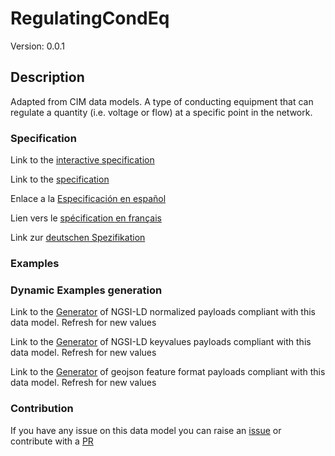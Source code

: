 # RegulatingCondEq
Version: 0.0.1

## Description 

Adapted from CIM data models. A type of conducting equipment that can regulate a quantity (i.e. voltage or flow) at a specific point in the network.
### Specification

Link to the [interactive specification](https://swagger.lab.fiware.org/?url=https://raw.githubusercontent.com/smart-data-models/dataModel.EnergyCIM/master/RegulatingCondEq/swagger.yaml)

Link to the [specification](https://github.com/smart-data-models/dataModel.EnergyCIM/blob/master/RegulatingCondEq/doc/spec.md)

Enlace a la [Especificación en español](https://github.com/smart-data-models/dataModel.EnergyCIM/blob/master/RegulatingCondEq/doc/spec_ES.md)

Lien vers le [spécification en français](https://github.com/smart-data-models/dataModel.EnergyCIM/blob/master/RegulatingCondEq/doc/spec_FR.md)

Link zur [deutschen Spezifikation](https://github.com/smart-data-models/dataModel.EnergyCIM/blob/master/RegulatingCondEq/doc/spec_DE.md)
### Examples
### Dynamic Examples generation

Link to the [Generator](https://smartdatamodels.org/extra/ngsi-ld_generator.php?schemaUrl=https://raw.githubusercontent.com/smart-data-models/dataModel.EnergyCIM/master/RegulatingCondEq/schema.json&email=info@smartdatamodels.org) of NGSI-LD normalized payloads compliant with this data model. Refresh for new values

Link to the [Generator](https://smartdatamodels.org/extra/ngsi-ld_generator_keyvalues.php?schemaUrl=https://raw.githubusercontent.com/smart-data-models/dataModel.EnergyCIM/master/RegulatingCondEq/schema.json&email=info@smartdatamodels.org) of NGSI-LD keyvalues payloads compliant with this data model. Refresh for new values

Link to the [Generator](https://smartdatamodels.org/extra/geojson_features_generator_v1.0.php?schemaUrl=https://raw.githubusercontent.com/smart-data-models/dataModel.EnergyCIM/master/RegulatingCondEq/schema.json&email=info@smartdatamodels.org) of geojson feature format payloads compliant with this data model. Refresh for new values
### Contribution

 If you have any issue on this data model you can raise an [issue](https://github.com/smart-data-models/dataModel.EnergyCIM/issues)  or contribute with a [PR](https://github.com/smart-data-models/dataModel.EnergyCIM/pulls)